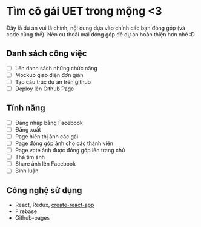 # Tìm cô gái UET trong mộng <3
Đây là dự án vui là chính, nội dung dựa vào chính các bạn đóng góp (và code cũng thế). Nên cứ thoải mái đóng góp để dự án hoàn thiện hơn nhé :D

## Danh sách công việc
- [ ] Lên danh sách những chức năng
- [ ] Mockup giao diện đơn giản
- [ ] Tạo cấu trúc dự án trên github
- [ ] Deploy lên Github Page

## Tính năng
- [ ] Đăng nhập bằng Facebook
- [ ] Đăng xuất
- [ ] Page hiển thị ảnh các gái
- [ ] Page đóng góp ảnh cho các thành viên
- [ ] Page vote ảnh được đóng góp lên trang chủ
- [ ] Thả tim ảnh
- [ ] Share ảnh lên Facebook
- [ ] Bình luận

## Công nghệ sử dụng
* React, Redux, [create-react-app](https://github.com/facebookincubator/create-react-app)
* Firebase
* Github-pages
